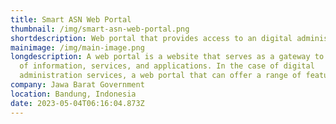 ```yaml
---
title: Smart ASN Web Portal
thumbnail: /img/smart-asn-web-portal.png
shortdescription: Web portal that provides access to an digital administration services.
mainimage: /img/main-image.png
longdescription: A web portal is a website that serves as a gateway to a variety
  of information, services, and applications. In the case of digital
  administration services, a web portal that can offer a range of features
company: Jawa Barat Government
location: Bandung, Indonesia
date: 2023-05-04T06:16:04.873Z
---
```


